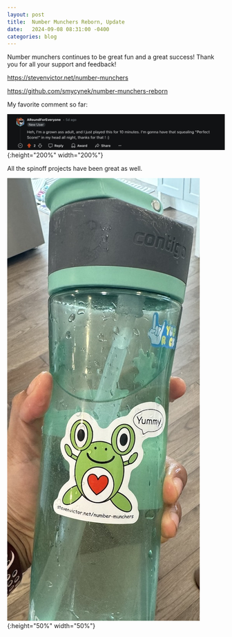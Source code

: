 ```yaml
---
layout: post
title:  Number Munchers Reborn, Update
date:   2024-09-08 08:31:00 -0400
categories: blog
---
```


Number munchers continues to be great fun and a great success! Thank you for all your support and feedback!

<https://stevenvictor.net/number-munchers>

<https://github.com/smycynek/number-munchers-reborn>


My favorite comment so far:

![Number Munchers](/assets/images/reddit_nm.jpg){:height="200%" width="200%"}


All the spinoff projects have been great as well.

![Munchy sticker](/assets/images/sticker_nm.jpg){:height="50%" width="50%"}